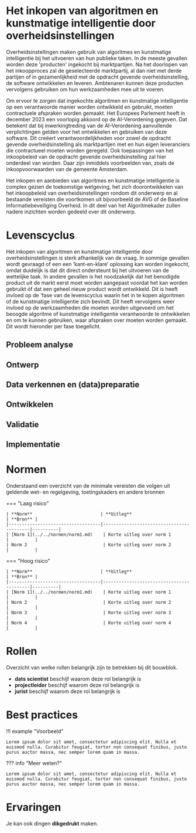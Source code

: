 # Het inkopen van algoritmen en kunstmatige intelligentie door overheidsinstellingen

Overheidsinstellingen maken gebruik van algoritmes en kunstmatige intelligentie bij het uitvoeren van hun publieke taken. In de meeste gevallen worden deze 'producten' ingekocht bij marktpartijen. Na het doorlopen van het inkoopproces zal de geselecteerde marktpartij, al dan niet met derde partijen of in gezamenlijkheid met de opdracht gevende overheidsinstelling, de software ontwikkelen en leveren. Ambtenaren kunnen deze producten vervolgens gebruiken om hun werkzaamheden mee uit te voeren. 

Om ervoor te zorgen dat ingekochte algoritmen en kunstmatige intelligentie op een verantwoorde manier worden ontwikkeld en gebruikt, moeten contractuele afspraken worden gemaakt. Het Europees Parlement heeft in december 2023 een voorlopig akkoord op de AI-Verordening gegeven. Dat betekent dat bij inwerkingtreding van de AI-Verordening aanvullende verplichtingen gelden voor het ontwikkelen en gebruiken van deze software. Dit creëert verantwoordelijkheden voor zowel de opdracht gevende overheidsinstelling als marktpartijen met en hun eigen leveranciers die contractueel moeten worden geregeld. Ook toepassingen van het inkoopbeleid van de opdracht gevende overheidsinstelling zal hier onderdeel van worden. Daar zijn inmiddels voorbeelden van, zoals de inkoopvoorwaarden van de gemeente Amsterdam.

Het inkopen en aanbieden van algoritmes en kunstmatige intelligentie is complex gezien de toekomstige wetgeving, het zich doorontwikkelen van het inkoopbeleid van overheidsinstellingen rondom dit onderwerp en al bestaande vereisten die voortkomen uit bijvoorbeeld de AVG of de Baseline Informatiebeveiliging Overheid. In dit deel van het Algoritmekader zullen nadere inzichten worden gedeeld over dit onderwerp.

# Levenscyclus
Het inkopen van algoritmen en kunstmatige intelligentie door overheidsinstellingen is sterk afhankelijk van de vraag. In sommige gevallen wordt gevraagd of een een ‘kant-en-klare’ oplossing kan worden ingekocht, omdat duidelijk is dat dit direct ondersteunt bij het uitvoeren van de wettelijke taak. In andere gevallen is het noodzakelijk dat het benodigde product uit de markt eerst moet worden aangepast voordat het kan worden gebruikt óf dat een geheel nieuw product wordt ontwikkeld. Dit is heeft invloed op de 'fase van de levenscyclus waarin het in te kopen algoritmen of de kunstmatige intelligentie zich bevindt. Dit heeft vervolgens weer invloed op de werkzaamheden die moeten worden uitgevoerd om het beoogde algoritme of kunstmatige intelligentie verantwoorde te ontwikkelen en om te kunnen gebruiken, waar afspraken over moeten worden gemaakt. Dit wordt hieronder per fase toegelicht. 

## Probleem analyse


## Ontwerp



## Data verkennen en (data)preparatie



## Ontwikkelen




## Validatie



## Implementatie



# Normen

Onderstaand een overzicht van de minimale vereisten die volgen uit geldende wet- en regelgeving, toetingskaders en andere bronnen

=== "Laag risico" 

    | **Norm**                          | **Uitleg**                               | **Bron** |
    |-----------------------------------|------------------------------------------|----------|
    | [Norm 1](../../normen/norm1.md)    | Korte uitleg over norm 1                |          |
    | Norm 2                             | Korte uitleg over norm 2                |          |
    
=== "Hoog risico"

    | **Norm**                          | **Uitleg**                               | **Bron** |
    |-----------------------------------|------------------------------------------|----------|
    | [Norm 1](../../normen/norm1.md)    | Korte uitleg over norm 1                |          |
    | Norm 2                             | Korte uitleg over norm 2                |          |
    | Norm 3                             | Korte uitleg over norm 3                |          |
    | Norm 4                             | Korte uitleg over norm 4                |          |


# Rollen
Overzicht van welke rollen belangrijk zijn te betrekken bij dit bouwblok. 

<div class="grid cards" markdown>

- __dats scientist__ beschijf waarom deze rol belangrijk is
- __projectleider__ beschijf waarom deze rol belangrijk is
- __jurist__ beschijf waarom deze rol belangrijk is

</div>

# Best practices


!!! example "Voorbeeld"

    Lorem ipsum dolor sit amet, consectetur adipiscing elit. Nulla et
    euismod nulla. Curabitur feugiat, tortor non consequat finibus, justo
    purus auctor massa, nec semper lorem quam in massa.

??? info "Meer weten?"

    Lorem ipsum dolor sit amet, consectetur adipiscing elit. Nulla et
    euismod nulla. Curabitur feugiat, tortor non consequat finibus, justo
    purus auctor massa, nec semper lorem quam in massa.

# Ervaringen

Je kan ook dingen **dikgedrukt** maken. 
